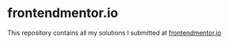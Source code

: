 # frontendmentor.io
This repository contains all my solutions I submitted at [frontendmentor.io](https://frontendmentor.io)
